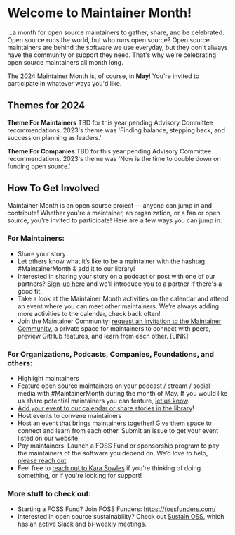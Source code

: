 # Welcome to Maintainer Month!

...a month for open source maintainers to gather, share, and be celebrated.
Open source runs the world, but who runs open source? Open source maintainers are behind the software we use everyday, but they don't always have the community or support they need. That's why we're celebrating open source maintainers all month long.

The 2024 Maintainer Month is, of course, in **May**! You're invited to participate in whatever ways you'd like. 

## Themes for 2024

**Theme For Maintainers**
TBD for this year pending Advisory Committee recommendations. 2023's theme was 'Finding balance, stepping back, and succession planning as leaders.'

**Theme For Companies**
TBD for this year pending Advisory Committee recommendations. 2023's theme was 'Now is the time to double down on funding open source.'

## How To Get Involved
Maintainer Month is an open source project — anyone can jump in and contribute! Whether you're a maintainer, an organization, or a fan or open source, you're invited to participate! Here are a few ways you can jump in:

### **For Maintainers:**
- Share your story
- Let others know what it’s like to be a maintainer with the hashtag #MaintainerMonth & add it to our library!
- Interested in sharing your story on a podcast or post with one of our partners? [Sign-up here](https://docs.google.com/forms/d/e/1FAIpQLSeqRDeGf0c05xj1ztLX__SsbWlWRMSbVghBHkgJFMF7vkx1cQ/viewform) and we'll introduce you to a partner if there's a good fit.
- Take a look at the Maintainer Month activities on the calendar and attend an event where you can meet other maintainers. We’re always adding more activities to the calendar, check back often!
- Join the Maintainer Community: [request an invitation to the Maintainer Community](https://maintainers.github.com/), a private space for maintainers to connect with peers, preview GitHub features, and learn from each other. [LINK]

### **For Organizations, Podcasts, Companies, Foundations, and others:**
- Highlight maintainers
- Feature open source maintainers on your podcast / stream / social media with #MaintainerMonth during the month of May. If you would like us share potential maintainers you can feature, [let us know](https://docs.google.com/forms/d/e/1FAIpQLSf7ENmSvtbSGU5_IFzR3NqVsr66-MHdegvrcWAJDVL6NJHtiw/viewform).
- [Add your event to our calendar or share stories in the library](https://github.com/github/maintainermonth/issues/new)!
- Host events to convene maintainers
- Host an event that brings maintainers together! Give them space to connect and learn from each other. Submit an issue to get your event listed on our website.
- Pay maintainers: Launch a FOSS Fund or sponsorship program to pay the maintainers of the software you depend on. We’d love to help, [please reach out](mailto:karasowles@github.com).
- Feel free to [reach out to Kara Sowles](mailto:karasowles@github.com) if you're thinking of doing something, or if you're looking for support!

### **More stuff to check out:**
- Starting a FOSS Fund? Join FOSS Funders: https://fossfunders.com/
- Interested in open source sustainability? Check out [Sustain OSS](https://sustainoss.org/), which has an active Slack and bi-weekly meetings.
